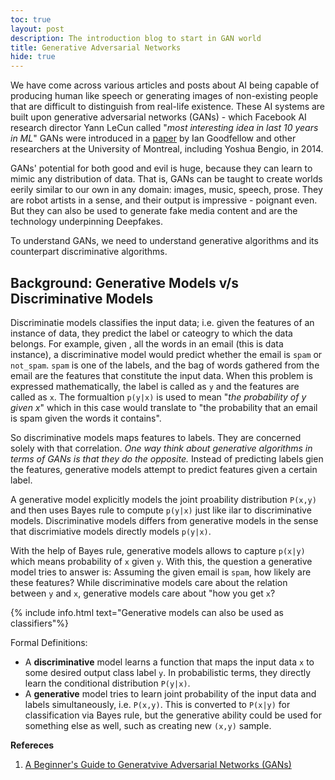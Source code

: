```yaml
---
toc: true
layout: post
description: The introduction blog to start in GAN world
title: Generative Adversarial Networks
hide: true
---
```

We have come across various articles and posts about AI being capable of producing human like speech or generating images of non-existing people that are difficult to distinguish from real-life existence. These AI systems are built upon generative adversarial networks (GANs) - which Facebook AI research director Yann LeCun called "*most interesting idea in last 10 years in ML*" GANs were introduced in a [paper](!https://arxiv.org/abs/1406.2661) by Ian Goodfellow and other researchers at the University of Montreal, including Yoshua Bengio, in 2014.

GANs' potential for both good and evil is huge, because they can learn to mimic any distribution of data. That is, GANs can be taught to create worlds eerily similar to our own in any domain: images, music, speech, prose. They are robot artists in a sense, and their output is impressive - poignant even. But they can also be used to generate fake media content and are the technology underpinning Deepfakes.

To understand GANs, we need to understand generative algorithms and its counterpart discriminative algorithms.

## Background: Generative Models v/s Discriminative Models
Discriminatie models classifies the input data; i.e. given the features of an instance of data, they predict the label or cateogry to which the data belongs. For example, given , all the words in an email (this is data instance), a discriminative model would predict whether the email is `spam` or `not_spam`. `spam` is one of the labels, and the bag of words gathered from the email are the features that constitute the input data. When this problem is expressed mathematically, the label is called as `y` and the features are called as `x`. The formualtion `p(y|x)` is used to mean "*the probability of y given x*" which in this case would translate to "the probability that an email is spam given the words it contains".

So discriminative models maps features to labels. They are concerned solely with that correlation. *One way think about generative algorithms <span class = "highlight">in terms of GANs</span> is that they do the opposite.* Instead of predicting labels gien the features, generative models attempt to predict features given a certain label.

A generative model explicitly models the joint proability distribution `P(x,y)` and then uses Bayes rule to compute `p(y|x)` just like ilar to discriminative models. Discriminative models differs from generative models in the sense that discrimiative models directly models `p(y|x)`.

With the help of Bayes rule, generative models allows to capture `p(x|y)` which means probability of `x` given `y`. With this, the question a generative model tries to answer is: Assuming the given email is `spam`, how likely are these features? While discriminative models care about the relation between `y` and `x`, generative models care about "<span class = "highlight">how you get `x`?</span>

{% include info.html text="Generative models can also be used as classifiers"%}

Formal Definitions:

* A **discriminative** model learns a function that maps the input data `x` to some desired output class label `y`. In probabilistic terms, they directly learn the conditional distribution `P(y|x)`.
* A **generative** model tries to learn joint probability of the input data and labels simultaneously, i.e. `P(x,y)`. This is converted to `P(x|y)` for classification via Bayes rule, but the generative ability could be used for something else as well, such as creating new `(x,y)` sample.


**Refereces**
1. [A Beginner's Guide to Generatvive Adversarial Networks (GANs)](!https://wiki.pathmind.com/generative-adversarial-network-gan)



